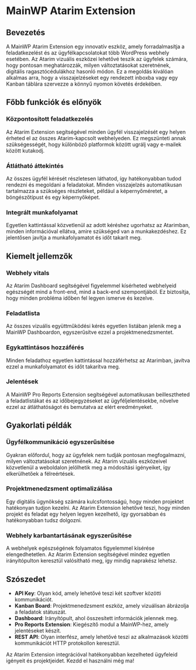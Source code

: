 # MainWP Atarim Extension

## Bevezetés

A MainWP Atarim Extension egy innovatív eszköz, amely forradalmasítja a feladatkezelést és az ügyfélkapcsolatokat több WordPress webhely esetében. Az Atarim vizuális eszközei lehetővé teszik az ügyfelek számára, hogy pontosan meghatározzák, milyen változtatásokat szeretnének, digitális ragasztócédulákhoz hasonló módon. Ez a megoldás kiválóan alkalmas arra, hogy a visszajelzéseket egy rendezett inboxba vagy egy Kanban táblára szervezze a könnyű nyomon követés érdekében.

## Főbb funkciók és előnyök

### Központosított feladatkezelés

Az Atarim Extension segítségével minden ügyfél visszajelzését egy helyen érheted el az összes Atarim-kapcsolt webhelyeden. Ez megszünteti annak szükségességét, hogy különböző platformok között ugrálj vagy e-mailek között kutakodj.

### Átlátható áttekintés

Az összes ügyfél kérését részletesen láthatod, így hatékonyabban tudod rendezni és megoldani a feladatokat. Minden visszajelzés automatikusan tartalmazza a szükséges részleteket, például a képernyőméretet, a böngészőtípust és egy képernyőképet.

### Integrált munkafolyamat

Egyetlen kattintással közvetlenül az adott kéréshez ugorhatsz az Atarimban, minden információval ellátva, amire szükséged van a munkakezdéshez. Ez jelentősen javítja a munkafolyamatot és időt takarít meg.

## Kiemelt jellemzők

### Webhely vitals

Az Atarim Dashboard segítségével figyelemmel kísérheted webhelyeid egészségét mind a front-end, mind a back-end szempontjából. Ez biztosítja, hogy minden probléma időben fel legyen ismerve és kezelve.

### Feladatlista

Az összes vizuális együttműködési kérés egyetlen listában jelenik meg a MainWP Dashboardon, egyszerűsítve ezzel a projektmenedzsmentet.

### Egykattintásos hozzáférés

Minden feladathoz egyetlen kattintással hozzáférhetsz az Atarimban, javítva ezzel a munkafolyamatot és időt takarítva meg.

### Jelentések

A MainWP Pro Reports Extension segítségével automatikusan beillesztheted a feladatlistákat és az időbejegyzéseket az ügyféljelentésekbe, növelve ezzel az átláthatóságot és bemutatva az elért eredményeket.

## Gyakorlati példák

### Ügyfélkommunikáció egyszerűsítése

Gyakran előfordul, hogy az ügyfelek nem tudják pontosan megfogalmazni, milyen változtatásokat szeretnének. Az Atarim vizuális eszközeivel közvetlenül a weboldalon jelölhetik meg a módosítási igényeiket, így elkerülhetőek a félreértések.

### Projektmenedzsment optimalizálása

Egy digitális ügynökség számára kulcsfontosságú, hogy minden projektet hatékonyan tudjon kezelni. Az Atarim Extension lehetővé teszi, hogy minden projekt és feladat egy helyen legyen kezelhető, így gyorsabban és hatékonyabban tudsz dolgozni.

### Webhely karbantartásának egyszerűsítése

A webhelyek egészségének folyamatos figyelemmel kísérése elengedhetetlen. Az Atarim Extension segítségével mindez egyetlen irányítópulton keresztül valósítható meg, így mindig naprakész lehetsz.

## Szószedet

- **API Key**: Olyan kód, amely lehetővé teszi két szoftver közötti kommunikációt.
- **Kanban Board**: Projektmenedzsment eszköz, amely vizuálisan ábrázolja a feladatok státuszát.
- **Dashboard**: Irányítópult, ahol összesített információk jelennek meg.
- **Pro Reports Extension**: Kiegészítő modul a MainWP-hez, amely jelentéseket készít.
- **REST API**: Olyan interfész, amely lehetővé teszi az alkalmazások közötti kommunikációt HTTP protokollon keresztül.

Az Atarim Extension integrációval hatékonyabban kezelheted ügyfeleid igényeit és projektjeidet. Kezdd el használni még ma!